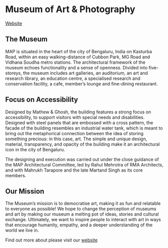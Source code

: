 # Museum of Art & Photography
[Website](https://map-india.org)

## The Museum
MAP is situated in the heart of the city of Bengaluru, India on Kasturba Road, within an easy walking-distance of Cubbon Park, MG Road and Vidhana Soudha metro stations. The architectural framework of the museum echoes functionality and a sense of openness. Divided into five-storeys, the museum includes art galleries, an auditorium, an art and research library, an education centre, a specialised research and conservation facility, a cafe, member’s lounge and fine-dining restaurant.

## Focus on Accessibility
Designed by Mathew & Ghosh, the building features a strong focus on accessibility, to support visitors with special needs and disabilities. Designed with steel panels that are embossed with a cross pattern, the facade of the building resembles an industrial water tank, which is meant to bring out the metaphorical connection between the idea of storing something precious: in this case, art. The simple and unique design, material, transparency, and opacity of the building make it an architectural icon in the city of Bengaluru.

The designing and execution was carried out under the close guidance of the MAP Architectural Committee, led by Rahul Mehrotra of RMA Architects, and with Mahrukh Tarapore and the late Martand Singh as its core members.

## Our Mission

The Museum’s mission is to democratise art, making it as fun and relatable to everyone as possible!
We hope to change the perception of museums and art by making our museum a melting pot of ideas, stories and cultural exchange.  Ultimately, we want to inspire people to interact with art in ways that encourage humanity, empathy, and a deeper understanding of the world we live in.

Find out more about please visit our [website](https://map-india.org)
